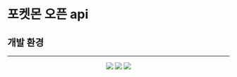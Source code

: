 # 포켓몬 오픈 api 





## 개발 환경
-------------------------
<div align="center">
	<img src="https://img.shields.io/badge/React-61DAFB?style=flat&logo=react&logoColor=white" />
	<img src="https://img.shields.io/badge/Vite-646CFF?style=flat&logo=Vite&logoColor=white" />
	<img src="https://img.shields.io/badge/styledcomponents-DB7093?style=flat&logo=styledcomponents&logoColor=white" />
</div>



